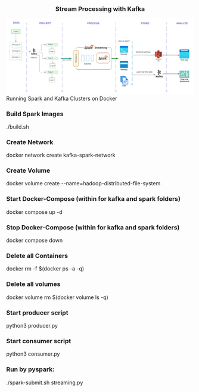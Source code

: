 <h3 align="center"> Stream Processing with Kafka </h3>

<div id="header" align="center">
  <img src="IT services.jpeg"/>
</div>

<div>
Running Spark and Kafka Clusters on Docker

### Build Spark Images
./build.sh 

### Create Network
docker network  create kafka-spark-network

### Create Volume
docker volume create --name=hadoop-distributed-file-system

### Start Docker-Compose (within for kafka and spark folders)
docker compose up -d

### Stop Docker-Compose (within for kafka and spark folders)
docker compose down

### Delete all Containers
docker rm -f $(docker ps -a -q)

### Delete all volumes
docker volume rm $(docker volume ls -q)

### Start producer script
python3 producer.py
### Start consumer script
python3 consumer.py

### Run by pyspark:
./spark-submit.sh streaming.py

</div>

